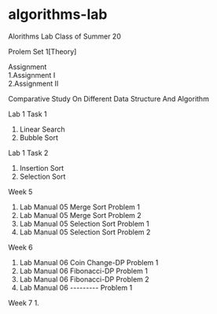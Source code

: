 # algorithms-lab
Alorithms Lab Class of Summer 20

Prolem Set 1[Theory]

Assignment      
1.Assignment I  
2.Assignment II

Comparative Study On Different Data Structure And Algorithm

Lab 1 Task 1
1. Linear Search 
2. Bubble Sort

Lab 1 Task 2
1. Insertion Sort
2. Selection Sort

Week 5
1. Lab Manual 05 Merge Sort Problem 1
2. Lab Manual 05 Merge Sort Problem 2
3. Lab Manual 05 Selection Sort Problem 1
4. Lab Manual 05 Selection Sort Problem 2

Week 6
1. Lab Manual 06 Coin Change-DP Problem 1
2. Lab Manual 06 Fibonacci-DP Problem 1
3. Lab Manual 06 Fibonacci-DP Problem 2
4. Lab Manual 06 --------- Problem 1

Week 7
1.
